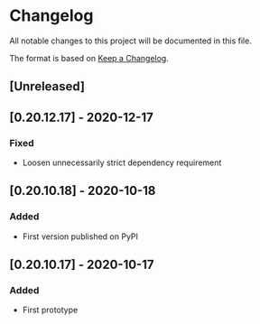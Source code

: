 # Changelog

All notable changes to this project will be documented in this file.

The format is based on [Keep a Changelog](https://keepachangelog.com/en/1.0.0/).

## [Unreleased]

## [0.20.12.17] - 2020-12-17

### Fixed

- Loosen unnecessarily strict dependency requirement

## [0.20.10.18] - 2020-10-18

### Added

- First version published on PyPI

## [0.20.10.17] - 2020-10-17

### Added

- First prototype
